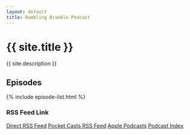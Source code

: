```yaml
---
layout: default
title: Rambling Bramble Podcast
---
```


<h1>{{ site.title }}</h1>
<p>{{ site.description }}</p>

<section>
  <h2>Episodes</h2>
  {% include episode-list.html %}
</section>

<section>
  <h3>RSS Feed Link</h3>
  <p>
    <a href="https://rambling-bramble-blog.github.io/podcast/feed.xml">Direct RSS Feed</a>
    <a href="https://pca.st/goiydyu7">Pocket Casts RSS Feed</a>
    <a href="https://podcasts.apple.com/us/podcast/rambling-bramble-podcast/id1828215244">Apple Podcasts</a>
    <a href="https://podcastindex.org/podcast/7420725">Podcast Index</a>
    
  </p>
</section>
